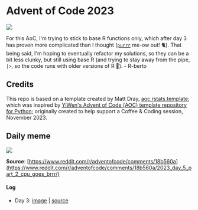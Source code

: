 # Advent of Code 2023

<!-- badges: start -->

[![](https://img.shields.io/badge/lifecycle-experimental-orange.svg)](https://lifecycle.r-lib.org/articles/stages.html#experimental)

<!-- badges: end -->

For this AoC, I'm trying to stick to base R functions only, which after day 3 has proven more complicated than I thought ([`purrr`](https://purrr.tidyverse.org) me-ow out! 🐈). That being said,
I'm hoping to eventually refactor my solutions, so they can be a bit less clunky, but still using
base R (and trying to stay away from the pipe, `|>`, so the code runs with older versions of R 🤔). - R-berto

## Credits

This repo is based on a template created by Matt Dray, [aoc.rstats.template](https://github.com/matt-dray/aoc.rstats.template); which was inspired by [YiWen's Advent of Code (AOC) template repository for Python](https://github.com/yiwen-h/aoc_python_template); originally created to help support a Coffee & Coding session, November 2023.

## Daily meme
![](https://i.redd.it/8v91f39b0f4c1.png)

**Source**: [https://www.reddit.com/r/adventofcode/comments/18b560a](https://www.reddit.com/r/adventofcode/comments/18b560a/2023_day_5_part_2_cpu_goes_brrr/)

#### Log
- Day 3: [image](https://i.redd.it/etb8fgoot14c1.jpg) | [source](https://www.reddit.com/r/adventofcode/comments/189q1d2/difficulty_is_all_over_the_place_isnt_it/)
